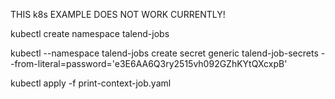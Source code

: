 THIS k8s EXAMPLE DOES NOT WORK CURRENTLY!

kubectl create namespace talend-jobs

kubectl --namespace talend-jobs create secret generic talend-job-secrets --from-literal=password='e3E6AA6Q3ry2515vh092GZhKYtQXcxpB'

kubectl apply -f print-context-job.yaml
